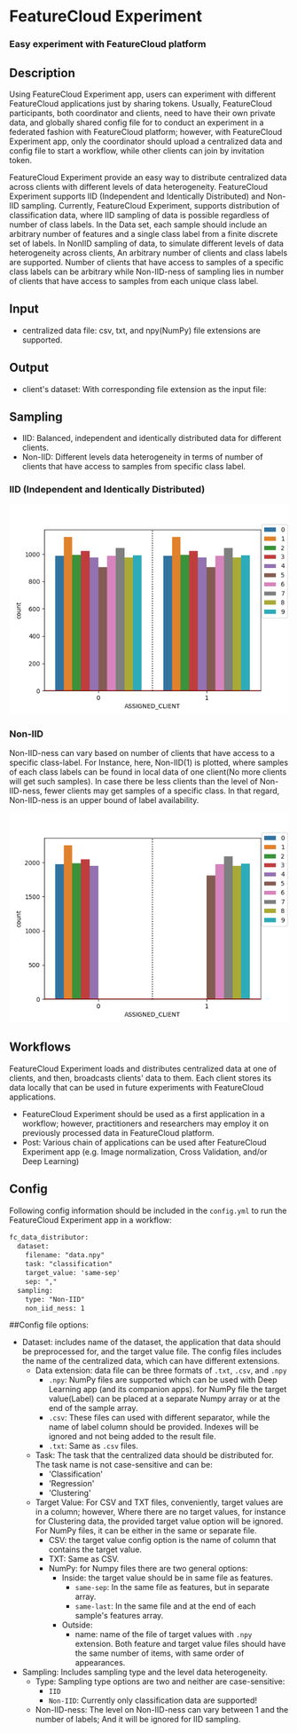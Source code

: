 # FeatureCloud Experiment
### Easy experiment with FeatureCloud platform
## Description
Using FeatureCloud Experiment app, users can experiment with different FeatureCloud applications
just by sharing tokens. Usually, FeatureCloud participants, both coordinator and clients, need to 
have their own private data, and globally shared config file for to conduct an experiment in a federated
fashion with FeatureCloud platform; however, with FeatureCloud Experiment app, only the coordinator should 
upload a centralized data and config file to start a workflow, while other clients can join by invitation
token.

FeatureCloud Experiment provide an easy way to distribute centralized data across clients with different levels of data heterogeneity.
FeatureCloud Experiment supports IID (Independent and Identically Distributed) and Non-IID sampling.
Currently, FeatureCloud Experiment, supports distribution of classification data, where IID sampling of data is possible
regardless of number of class labels. In the Data set, each sample should include an arbitrary number of features
and a single class label from a finite discrete set of labels.
In NonIID sampling of data, to simulate different levels of data heterogeneity across clients, An arbitrary
number of clients and class labels are supported. Number of clients that have access to samples of a specific
class labels can be arbitrary while Non-IID-ness of sampling lies in number of clients that have access to samples from
each unique class label.

## Input
- centralized data file: csv, txt, and npy(NumPy) file extensions are supported.  
   
## Output
- client's dataset: With corresponding file extension as the input file: 

## Sampling

- IID: Balanced, independent and identically distributed data for different clients.
- Non-IID: Different levels data heterogeneity in terms of number of clients that have access to samples from
specific class label.

### IID (Independent and Identically Distributed)
![IID (Independent and Identically Distributed)](./data/images/IID-hist.png)


### Non-IID

Non-IID-ness can vary based on number of clients that have access to a specific class-label.
For Instance, here, Non-IID(1) is plotted, where samples of each class labels can be found in
local data of one client(No more clients will get such samples). In case there be less clients
than the level of Non-IID-ness, fewer clients may get samples of a specific class. In that regard,
Non-IID-ness is an upper bound of label availability.

![Non-IID](./data/images/non-iid-hist.png)

## Workflows
FeatureCloud Experiment loads and distributes centralized data at one of clients, and then, broadcasts clients' data to them.
Each client stores its data locally that can be used in future experiments with FeatureCloud applications.
- FeatureCloud Experiment should be used as a first application in a workflow; however, practitioners and researchers may employ
    it on previously processed data in FeatureCloud platform. 
- Post: Various chain of applications can be used after FeatureCloud Experiment app
  (e.g. Image normalization, Cross Validation, and/or Deep Learning)

## Config
Following config information should be included in the `config.yml` to run the FeatureCloud Experiment app in a workflow:
```
fc_data_distributor:
  dataset:
    filename: "data.npy"
    task: "classification"
    target_value: 'same-sep'
    sep: ","
  sampling:
    type: "Non-IID"
    non_iid_ness: 1
```

##Config file options:
- Dataset: includes name of the dataset, the application that data should be preprocessed for, and the target value file. 
  The config files includes the name of the centralized data, which can have different extensions.
  - Data extension: data file can be three formats of `.txt`, `.csv`, and `.npy` 
    - `.npy`: NumPy files are supported which can be used with Deep Learning app (and its companion apps).
      for NumPy file the target value(Label) can be placed at a separate Numpy array or at the end of the sample
      array.
    - `.csv`: These files can used with different separator, while the name of label column should be provided.
      Indexes will be ignored and not being added to the result file.
    - `.txt`: Same as `.csv` files. 
  - Task: The task that the centralized data should be distributed for. 
    The task name is not case-sensitive and can be:
      - 'Classification'
      - 'Regression'
      - 'Clustering' 
  - Target Value: For CSV and TXT files, conveniently, target values are in a column; however,
      Where there are no target values, for instance for Clustering data, the provided target value 
      option will be ignored. For NumPy files, it can be either in the same or separate file.  
    - CSV: the target value config option is the name of column that contains the target value.
    - TXT: Same as CSV.
    - NumPy: for Numpy files there are two general options:
      - Inside: the target value should be in same file as features.
        - `same-sep`: In the same file as features, but in separate array.
        - `same-last`: In the same file and at the end of each sample's features array.
      - Outside:
        - name: name of the file of target values with `.npy` extension. 
          Both feature and target value files should have the same number of items, with same order of appearances.
- Sampling: Includes sampling type and the level data heterogeneity.
  - Type: Sampling type options are two and neither are case-sensitive:
    - `IID`
    - `Non-IID`: Currently only classification data are supported!
  - Non-IID-ness: The level on Non-IID-ness can vary between 1 and the number of labels;
  And it will be ignored for IID sampling.